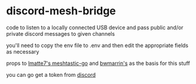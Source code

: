 # discord-mesh-bridge
code to listen to a locally connected USB device and pass public and/or private discord messages to given channels

you'll need to copy the env file to .env and then edit the appropriate fields as necessary

props to [lmatte7's meshtastic-go](https://github.com/lmatte7/meshtastic-go) and [bwmarrin's](https://github.com/bwmarrin/discordgo) as the basis for this stuff

you can go get a token from [discord](https://discord.com/developers/docs/topics/oauth2#webhooks)
